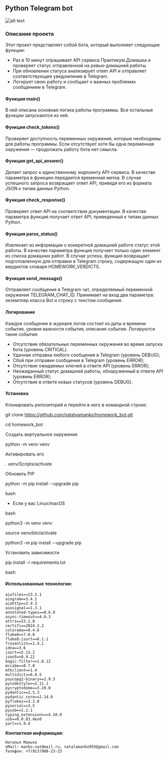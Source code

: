 ## Python Telegram bot

![alt text](https://1.bp.blogspot.com/-t0l-JvDLuvk/XXs0QOfsFwI/AAAAAAAAHLs/IfD1Htm7fjgwb8o_Pz9mdYiAuzdOg4iBQCPcBGAYYCw/s1600/telegram.cs.png)

### Описание проекта
Этот проект представляет собой бота, который выполняет следующие функции:
- Раз в 10 минут опрашивает API сервиса Практикум.Домашка и проверяет статус отправленной на ревью домашней работы.
- При обновлении статуса анализирует ответ API и отправляет соответствующее уведомление в Telegram.
- Логирует свою работу и сообщает о важных проблемах сообщением в Telegram.

#### Функция main()
В ней описана основная логика работы программы. Все остальные функции запускаются из неё.

#### Функция check_tokens()
Проверяет доступность переменных окружения, которые необходимы для работы программы. Если отсутствует хотя бы одна переменная окружения — продолжать работу бота нет смысла.

#### Функция get_api_answer()
Делает запрос к единственному эндпоинту API-сервиса. В качестве параметра в функцию передается временная метка. В случае успешного запроса возвращает ответ API, приведя его из формата JSON к типам данных Python.

#### Функция check_response()
Проверяет ответ API на соответствие документации. В качестве параметра функция получает ответ API, приведенный к типам данных Python.

#### Функция parse_status()
Извлекает из информации о конкретной домашней работе статус этой работы. В качестве параметра функция получает только один элемент из списка домашних работ. В случае успеха, функция возвращает подготовленную для отправки в Telegram строку, содержащую один из вердиктов словаря HOMEWORK_VERDICTS.

#### Функция send_message()
Отправляет сообщение в Telegram чат, определяемый переменной окружения TELEGRAM_CHAT_ID. Принимает на вход два параметра: экземпляр класса Bot и строку с текстом сообщения.

#### Логирование
Каждое сообщение в журнале логов состоит из даты и времени события, уровня важности события, описания события.
Логируются такие события:
- Отсутствие обязательных переменных окружения во время запуска бота (уровень CRITICAL).
- Удачная отправка любого сообщения в Telegram (уровень DEBUG);
- Сбой при отправке сообщения в Telegram (уровень ERROR);
- Отсутствие ожидаемых ключей в ответе API (уровень ERROR);
- Неожиданный статус домашней работы, обнаруженный в ответе API (уровень ERROR);
- Отсутствие в ответе новых статусов (уровень DEBUG).

#### Установка
Клонировать репозиторий и перейти в него в командной строке:

git clone https://github.com/natalyamanko/homework_bot.git

cd homework_bot

Создать виртуальное окружение

python -m venv venv

Активировать его

. venv/Scripts/activate

Обновить PIP

python -m pip install --upgrade pip

bash


* Если у вас Linux/macOS

bash

 python3 -m venv venv

 source venv/bin/activate

 python3 -m pip install --upgrade pip

Установить зависимости

pip install -r requirements.txt

bash

#### Использованные технологии:
```
aiofiles==23.2.1
aiogram==3.4.1
aiohttp==3.9.3
aiosignal==1.3.1
annotated-types==0.6.0
async-timeout==4.0.3
attrs==23.2.0
certifi==2024.2.2
colorama==0.4.6
flake8==7.0.0
flake8-isort==6.1.1
frozenlist==1.4.1
idna==3.6
isort==5.13.2
json5==0.9.22
magic-filter==1.0.12
mccabe==0.7.0
mtkclient==1.4
multidict==6.0.5
psycopg2-binary==2.9.3
pycodestyle==2.11.1
pycryptodome==3.20.0
pydantic==2.5.3
pydantic_core==2.14.6
pyflakes==3.2.0
pyserial==3.5
pyusb==1.2.1
typing_extensions==4.10.0
usb==0.0.83.dev0
yarl==1.9.4
```
**_Контактная информация:_**
```
Наталья Манько
eMail: manko.nat@mail.ru, natalamanko955@gmail.com
Телефон: +7(913)900-23-23
```
